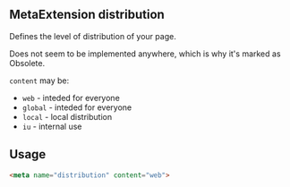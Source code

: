 ## MetaExtension distribution

Defines the level of distribution of your page.

Does not seem to be implemented anywhere, which is why it's marked as <span class="badge bg-danger">Obsolete</span>.

`content` may be:

- `web`  - inteded for everyone
- `global` - inteded for everyone
- `local` - local distribution
- `iu` - internal use

## Usage

````html
<meta name="distribution" content="web">
````
